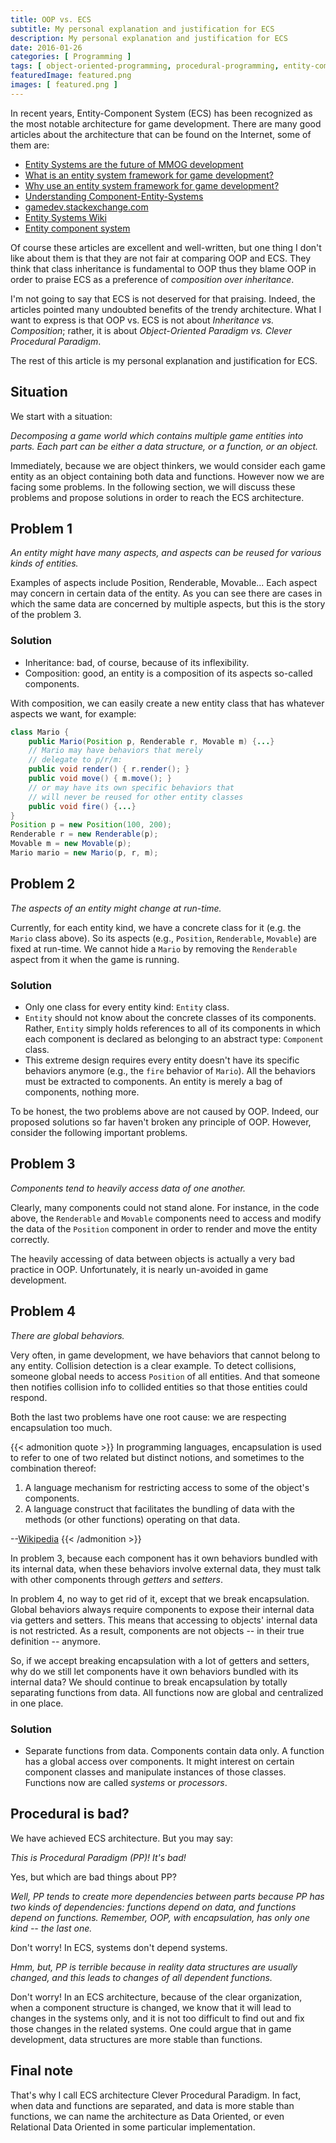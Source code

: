 ```yaml
---
title: OOP vs. ECS
subtitle: My personal explanation and justification for ECS
description: My personal explanation and justification for ECS
date: 2016-01-26
categories: [ Programming ]
tags: [ object-oriented-programming, procedural-programming, entity-component-system, game-development ]
featuredImage: featured.png
images: [ featured.png ]
---
```


In recent years, Entity-Component System (ECS) has been recognized as the most notable architecture for game development. There are many good articles about the architecture that can be found on the Internet, some of them are:

* [Entity Systems are the future of MMOG development](http://t-machine.org/index.php/2007/09/03/entity-systems-are-the-future-of-mmog-development-part-1/)
* [What is an entity system framework for game development?](http://www.richardlord.net/blog/what-is-an-entity-framework)
* [Why use an entity system framework for game development?](http://www.richardlord.net/blog/why-use-an-entity-framework)
* [Understanding Component-Entity-Systems](http://www.gamedev.net/page/resources/_/technical/game-programming/understanding-component-entity-systems-r3013)
* [gamedev.stackexchange.com](http://gamedev.stackexchange.com/a/31491)
* [Entity Systems Wiki](http://entity-systems.wikidot.com/)
* [Entity component system](https://en.wikipedia.org/wiki/Entity_component_system)

Of course these articles are excellent and well-written, but one thing I don't like about them is that they are not fair at comparing OOP and ECS. They think that class inheritance is fundamental to OOP thus they blame OOP in order to praise ECS as a preference of *composition over inheritance*.

I'm not going to say that ECS is not deserved for that praising. Indeed, the articles pointed many undoubted benefits of the trendy architecture. What I want to express is that OOP vs. ECS is not about *Inheritance vs. Composition*; rather, it is about *Object-Oriented Paradigm vs. Clever Procedural Paradigm*.

The rest of this article is my personal explanation and justification for ECS.

## Situation

We start with a situation:

*Decomposing a game world which contains multiple game entities into parts. Each part can be either a data structure, or a function, or an object.*

Immediately, because we are object thinkers, we would consider each game entity as an object containing both data and functions. However now we are facing some problems. In the following section, we will discuss these problems and propose solutions in order to reach the ECS architecture.

## Problem 1

*An entity might have many aspects, and aspects can be reused for various kinds of entities.*

Examples of aspects include Position, Renderable, Movable... Each aspect may concern in certain data of the entity. As you can see there are cases in which the same data are concerned by multiple aspects, but this is the story of the problem 3.

### Solution

* Inheritance: bad, of course, because of its inflexibility.
* Composition: good, an entity is a composition of its aspects so-called components.

With composition, we can easily create a new entity class that has whatever aspects we want, for example:

```java
class Mario {
    public Mario(Position p, Renderable r, Movable m) {...}
    // Mario may have behaviors that merely
    // delegate to p/r/m:
    public void render() { r.render(); }
    public void move() { m.move(); }
    // or may have its own specific behaviors that
    // will never be reused for other entity classes
    public void fire() {...}
}
Position p = new Position(100, 200);
Renderable r = new Renderable(p);
Movable m = new Movable(p);
Mario mario = new Mario(p, r, m);
```

## Problem 2

*The aspects of an entity might change at run-time.*

Currently, for each entity kind, we have a concrete class for it (e.g. the `Mario` class above). So its aspects (e.g., `Position`, `Renderable`, `Movable`) are fixed at run-time. We cannot hide a `Mario` by removing the `Renderable` aspect from it when the game is running.

### Solution

* Only one class for every entity kind: `Entity` class.
* `Entity` should not know about the concrete classes of its components. Rather, `Entity` simply holds references to all of its components in which each component is declared as belonging to an abstract type: `Component` class.
* This extreme design requires every entity doesn't have its specific behaviors anymore (e.g., the `fire` behavior of `Mario`). All the behaviors must be extracted to components. An entity is merely a bag of components, nothing more.

To be honest, the two problems above are not caused by OOP. Indeed, our proposed solutions so far haven't broken any principle of OOP. However, consider the following important problems.

## Problem 3

*Components tend to heavily access data of one another.*

Clearly, many components could not stand alone. For instance, in the code above, the `Renderable` and `Movable` components need to access and modify the data of the `Position` component in order to render and move the entity correctly.

The heavily accessing of data between objects is actually a very bad practice in OOP. Unfortunately, it is nearly un-avoided in game development.

## Problem 4

*There are global behaviors.*

Very often, in game development, we have behaviors that cannot belong to any entity. Collision detection is a clear example. To detect collisions, someone global needs to access `Position` of all entities. And that someone then notifies collision info to collided entities so that those entities could respond.

Both the last two problems have one root cause: we are respecting encapsulation too much.

{{< admonition quote >}}
In programming languages, encapsulation is used to refer to one of two related but distinct notions, and sometimes to the combination thereof:

1. A language mechanism for restricting access to some of the object's components.
2. A language construct that facilitates the bundling of data with the methods (or other functions) operating on that data.

--[Wikipedia](https://en.wikipedia.org/wiki/Encapsulation_(computer_programming))
{{< /admonition >}}

In problem 3, because each component has it own behaviors bundled with its internal data, when these behaviors involve external data, they must talk with other components through *getters* and *setters*.

In problem 4, no way to get rid of it, except that we break encapsulation. Global behaviors always require components to expose their internal data via getters and setters. This means that accessing to objects' internal data is not restricted. As a result, components are not objects -- in their true definition -- anymore.

So, if we accept breaking encapsulation with a lot of getters and setters, why do we still let components have it own behaviors bundled with its internal data? We should continue to break encapsulation by totally separating functions from data. All functions now are global and centralized in one place.

### Solution

* Separate functions from data. Components contain data only. A function has a global access over components. It might interest on certain component classes and manipulate instances of those classes. Functions now are called *systems* or *processors*.

## Procedural is bad?

We have achieved ECS architecture. But you may say:

*This is Procedural Paradigm (PP)! It's bad!*

Yes, but which are bad things about PP?

*Well, PP tends to create more dependencies between parts because PP has two kinds of dependencies: functions depend on data, and functions depend on functions. Remember, OOP, with encapsulation, has only one kind -- the last one.*

Don't worry! In ECS, systems don't depend systems.

*Hmm, but, PP is terrible because in reality data structures are usually changed, and this leads to changes of all dependent functions.*

Don't worry! In an ECS architecture, because of the clear organization, when a component structure is changed, we know that it will lead to changes in the systems only, and it is not too difficult to find out and fix those changes in the related systems. One could argue that in game development, data structures are more stable than functions.

## Final note

That's why I call ECS architecture Clever Procedural Paradigm. In fact, when data and functions are separated, and data is more stable than functions, we can name the architecture as Data Oriented, or even Relational Data Oriented in some particular implementation.
